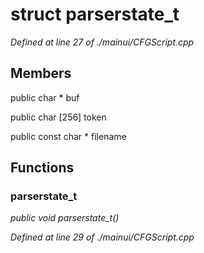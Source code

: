 # struct parserstate_t

*Defined at line 27 of ./mainui/CFGScript.cpp*

## Members

public char * buf

public char [256] token

public const char * filename



## Functions

### parserstate_t

*public void parserstate_t()*

*Defined at line 29 of ./mainui/CFGScript.cpp*




